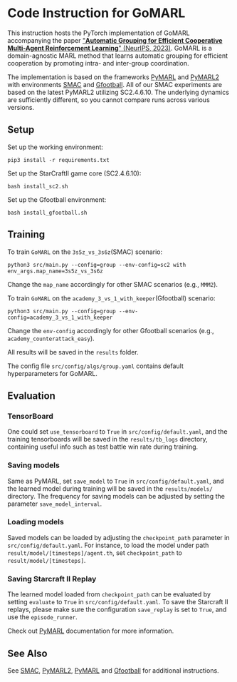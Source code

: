 # Code Instruction for GoMARL

This instruction hosts the PyTorch implementation of GoMARL accompanying the paper ["**Automatic Grouping for Efficient Cooperative Multi-Agent Reinforcement Learning**" (NeurIPS, 2023)](https://proceedings.neurips.cc/paper_files/paper/2023/hash/906c860f1b7515a8ffec02dcdac74048-Abstract-Conference.html). GoMARL is a domain-agnostic MARL method that learns automatic grouping for efficient cooperation by promoting intra- and inter-group coordination.

The implementation is based on the frameworks [PyMARL](https://github.com/oxwhirl/pymarl) and [PyMARL2](https://github.com/hijkzzz/pymarl2) with environments [SMAC](https://github.com/oxwhirl/smac) and [Gfootball](https://github.com/google-research/football). All of our SMAC experiments are based on the latest PyMARL2 utilizing SC2.4.6.10. The underlying dynamics are sufficiently different, so you cannot compare runs across various versions.


## Setup

Set up the working environment: 

```shell
pip3 install -r requirements.txt
```

Set up the StarCraftII game core (SC2.4.6.10): 

```shell
bash install_sc2.sh
```

Set up the Gfootball environment:

```shell
bash install_gfootball.sh
```

## Training

To train `GoMARL` on the `3s5z_vs_3s6z`(SMAC) scenario: 

```shell
python3 src/main.py --config=group --env-config=sc2 with env_args.map_name=3s5z_vs_3s6z
```

Change the `map_name` accordingly for other SMAC scenarios (e.g., `MMM2`). 

To train `GoMARL` on the `academy_3_vs_1_with_keeper`(Gfootball) scenario:

```
python3 src/main.py --config=group --env-config=academy_3_vs_1_with_keeper
```

Change the `env-config` accordingly for other Gfootball scenarios (e.g., `academy_counterattack_easy`). 

All results will be saved in the `results` folder. 

The config file `src/config/algs/group.yaml` contains default hyperparameters for GoMARL.


## Evaluation

### TensorBoard

One could set `use_tensorboard` to `True` in `src/config/default.yaml`, and the training tensorboards will be saved in the `results/tb_logs` directory, containing useful info such as test battle win rate during training. 

### Saving models

Same as PyMARL, set `save_model` to `True` in `src/config/default.yaml`, and the learned model during training will be saved in the `results/models/` directory. The frequency for saving models can be adjusted by setting the parameter `save_model_interval`.

### Loading models

Saved models can be loaded by adjusting the `checkpoint_path` parameter in `src/config/default.yaml`. For instance, to load the model under path `result/model/[timesteps]/agent.th`, set `checkpoint_path` to `result/model/[timesteps]`.

### Saving Starcraft II Replay

The learned model loaded from `checkpoint_path` can be evaluated by setting `evaluate` to `True` in `src/config/default.yaml`. To save the Starcraft II replays, please make sure the configuration `save_replay` is set to `True`, and use the `episode_runner`.

Check out [PyMARL](https://github.com/oxwhirl/pymarl) documentation for more information.

## See Also

See [SMAC](https://github.com/oxwhirl/smac), [PyMARL2](https://github.com/hijkzzz/pymarl2), [PyMARL](https://github.com/oxwhirl/pymarl) and [Gfootball](https://github.com/google-research/football) for additional instructions.
